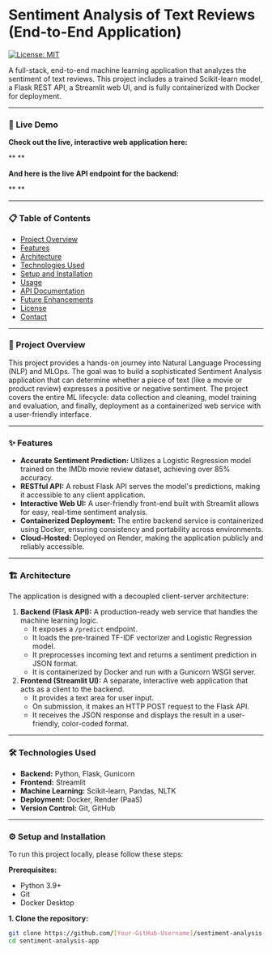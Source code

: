 # Sentiment Analysis of Text Reviews (End-to-End Application)

[![License: MIT](https://img.shields.io/badge/License-MIT-yellow.svg)](https://opensource.org/licenses/MIT)

A full-stack, end-to-end machine learning application that analyzes the sentiment of text reviews. This project includes a trained Scikit-learn model, a Flask REST API, a Streamlit web UI, and is fully containerized with Docker for deployment.

---

### 🚀 Live Demo

**Check out the live, interactive web application here:**

**   **  <!--  This is crucial! You will build and deploy the UI later, but you can put a placeholder here for now. -->

**And here is the live API endpoint for the backend:**

**  ** <!-- e.g., https://sentiment-api-yourname.onrender.com -->

---

### 📋 Table of Contents

- [Project Overview](#project-overview)
- [Features](#features)
- [Architecture](#architecture)
- [Technologies Used](#technologies-used)
- [Setup and Installation](#setup-and-installation)
- [Usage](#usage)
- [API Documentation](#api-documentation)
- [Future Enhancements](#future-enhancements)
- [License](#license)
- [Contact](#contact)

---

### 📖 Project Overview

This project provides a hands-on journey into Natural Language Processing (NLP) and MLOps. The goal was to build a sophisticated Sentiment Analysis application that can determine whether a piece of text (like a movie or product review) expresses a positive or negative sentiment. The project covers the entire ML lifecycle: data collection and cleaning, model training and evaluation, and finally, deployment as a containerized web service with a user-friendly interface.

---

### ✨ Features

- **Accurate Sentiment Prediction:** Utilizes a Logistic Regression model trained on the IMDb movie review dataset, achieving over 85% accuracy.
- **RESTful API:** A robust Flask API serves the model's predictions, making it accessible to any client application.
- **Interactive Web UI:** A user-friendly front-end built with Streamlit allows for easy, real-time sentiment analysis.
- **Containerized Deployment:** The entire backend service is containerized using Docker, ensuring consistency and portability across environments.
- **Cloud-Hosted:** Deployed on Render, making the application publicly and reliably accessible.

---

### 🏗️ Architecture

The application is designed with a decoupled client-server architecture:

1.  **Backend (Flask API):** A production-ready web service that handles the machine learning logic.
    - It exposes a `/predict` endpoint.
    - It loads the pre-trained TF-IDF vectorizer and Logistic Regression model.
    - It preprocesses incoming text and returns a sentiment prediction in JSON format.
    - It is containerized by Docker and run with a Gunicorn WSGI server.
2.  **Frontend (Streamlit UI):** A separate, interactive web application that acts as a client to the backend.
    - It provides a text area for user input.
    - On submission, it makes an HTTP POST request to the Flask API.
    - It receives the JSON response and displays the result in a user-friendly, color-coded format.


---

### 🛠️ Technologies Used

- **Backend:** Python, Flask, Gunicorn
- **Frontend:** Streamlit
- **Machine Learning:** Scikit-learn, Pandas, NLTK
- **Deployment:** Docker, Render (PaaS)
- **Version Control:** Git, GitHub

---

### ⚙️ Setup and Installation

To run this project locally, please follow these steps:

**Prerequisites:**
- Python 3.9+
- Git
- Docker Desktop

**1. Clone the repository:**
```bash
git clone https://github.com/[Your-GitHub-Username]/sentiment-analysis-app.git
cd sentiment-analysis-app
